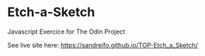 # Etch-a-Sketch
Javascript Exercice for The Odin Project

See live site here:
https://sandreifo.github.io/TOP-Etch_a_Sketch/
